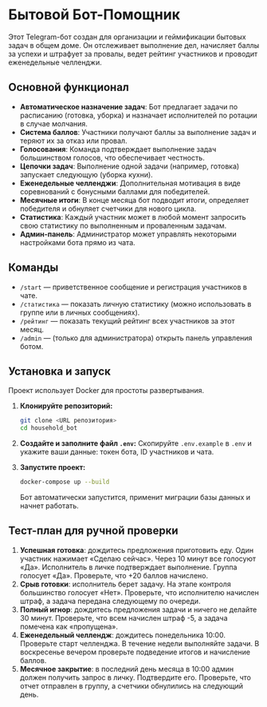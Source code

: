 # Бытовой Бот-Помощник

Этот Telegram-бот создан для организации и геймификации бытовых задач в общем доме. Он отслеживает выполнение дел, начисляет баллы за успехи и штрафует за провалы, ведет рейтинг участников и проводит еженедельные челленджи.

## Основной функционал

- **Автоматическое назначение задач**: Бот предлагает задачи по расписанию (готовка, уборка) и назначает исполнителей по ротации в случае молчания.
- **Система баллов**: Участники получают баллы за выполнение задач и теряют их за отказ или провал.
- **Голосования**: Команда подтверждает выполнение задач большинством голосов, что обеспечивает честность.
- **Цепочки задач**: Выполнение одной задачи (например, готовка) запускает следующую (уборка кухни).
- **Еженедельные челленджи**: Дополнительная мотивация в виде соревнований с бонусными баллами для победителей.
- **Месячные итоги**: В конце месяца бот подводит итоги, определяет победителя и обнуляет счетчики для нового цикла.
- **Статистика**: Каждый участник может в любой момент запросить свою статистику по выполненным и проваленным задачам.
- **Админ-панель**: Администратор может управлять некоторыми настройками бота прямо из чата.

## Команды

- `/start` — приветственное сообщение и регистрация участников в чате.
- `/статистика` — показать личную статистику (можно использовать в группе или в личных сообщениях).
- `/рейтинг` — показать текущий рейтинг всех участников за этот месяц.
- `/admin` — (только для администратора) открыть панель управления ботом.

## Установка и запуск

Проект использует Docker для простоты развертывания.

1. **Клонируйте репозиторий:**

   ```bash
   git clone <URL репозитория>
   cd household_bot
   ```

2. **Создайте и заполните файл `.env`:**
   Скопируйте `.env.example` в `.env` и укажите ваши данные: токен бота, ID участников и чата.

3. **Запустите проект:**

   ```bash
   docker-compose up --build
   ```

   Бот автоматически запустится, применит миграции базы данных и начнет работать.

## Тест-план для ручной проверки

1. **Успешная готовка**: дождитесь предложения приготовить еду. Один участник нажимает «Сделаю сейчас». Через 10 минут все голосуют «Да». Исполнитель в личке подтверждает выполнение. Группа голосует «Да». Проверьте, что +20 баллов начислено.
2. **Срыв готовки**: исполнитель берет задачу. На этапе контроля большинство голосует «Нет». Проверьте, что исполнителю начислен штраф, а задача передана следующему по очереди.
3. **Полный игнор**: дождитесь предложения задачи и ничего не делайте 30 минут. Проверьте, что всем начислен штраф -5, а задача помечена как «пропущена».
4. **Еженедельный челлендж**: дождитесь понедельника 10:00. Проверьте старт челленджа. В течение недели выполняйте задачи. В воскресенье вечером проверьте подведение итогов и начисление баллов.
5. **Месячное закрытие**: в последний день месяца в 10:00 админ должен получить запрос в личку. Подтвердите его. Проверьте, что отчет отправлен в группу, а счетчики обнулились на следующий день.
